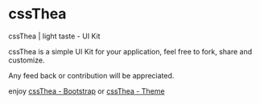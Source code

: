 # cssThea
cssThea | light taste - UI Kit

cssThea is a simple UI Kit for your application, feel free to fork, share and customize.

Any feed back or contribution will be appreciated.

enjoy [cssThea - Bootstrap](http://www.codythea.com/cssthea.php "cssThea") 
or [cssThea - Theme](http://www.codythea.com/cssthea-theme.php "cssThea") 

